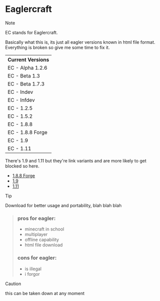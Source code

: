 # Eaglercraft
> [!NOTE]
> EC stands for Eaglercraft.

Basically what this is, its just all eagler versions known in html file format. Everything is broken so give me some time to fix it.

<table>
  <tr>
    <th>Current Versions</th>
  </tr>
  <tr>
    <td>EC - Alpha 1.2.6</td>
  </tr>
  <tr>
    <td>EC - Beta 1.3</td>
  </tr>
  <tr>
    <td>EC - Beta 1.7.3</td>
     </tr>
  <tr>
    <td>EC - Indev</td>
  </tr>
  <tr>
    <td>EC - Infdev</td>
     </tr>
  <tr>
    <td>EC - 1.2.5</td>
  </tr>
  <tr>
    <td>EC - 1.5.2</td>
     </tr>
  <tr>
    <td>EC - 1.8.8</td>
  </tr>
       </tr>
  <tr>
           </tr>
  <tr>
    <td>EC - 1.8.8 Forge</td>
  </tr>
    <td>EC - 1.9</td>
  </tr>
       </tr>
  <tr>
    <td>EC - 1.11</td>
  </tr>
</table>

There's 1.9 and 1.11 but they're link variants and are more likely to get blocked so here.
- [1.8.8 Forge](https://webmc.xyz/mc/1.8.8-forge/)
- [1.9](https://webmc.xyz/mc/1.9/)
- [1.11](https://webmc.xyz/mc/1.11/)
  
> [!TIP]
> Download for better usage and portability, blah blah blah

> ### pros for eagler:
> - minecraft in school
> - multiplayer
> - offline capability
> - html file download
> ### cons for eagler:
> -  is illegal
> -  i forgor


> [!CAUTION]
this can be taken down at any moment

